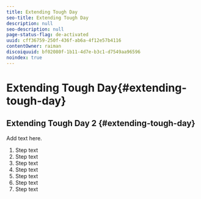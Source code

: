 ```yaml
---
title: Extending Tough Day
seo-title: Extending Tough Day
description: null
seo-description: null
page-status-flag: de-activated
uuid: cff36759-250f-436f-ab6a-4f12e57b4116
contentOwner: raiman
discoiquuid: bf02080f-1b11-4d7e-b3c1-d7549aa96596
noindex: true
---
```


# Extending Tough Day{#extending-tough-day}

## Extending Tough Day 2 {#extending-tough-day}

Add text here.

1. Step text
1. Step text
1. Step text
1. Step text
1. Step text
1. Step text
1. Step text

